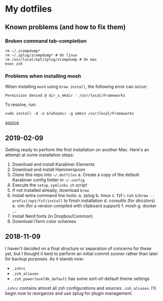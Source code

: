 # My dotfiles
## Known problems (and how to fix them)
### Broken command tab-completion
```
rm ~/.zcompdump*
rm ~/.zplug/zcompdump* # On linux
rm /usr/local/opt/zplug/zcompdump # On mac
exec zsh
```

### Problems when installing mosh
When installing `mosh` using `brew install`, the following error can occur:

`Permission denied @ dir_s_mkdir - /usr/local/Frameworks`

To resolve, run:

`sudo install -d -o $(whoami) -g admin /usr/local/Frameworks`

[source](https://gist.github.com/irazasyed/7732946#gistcomment-2235469)

## 2019-02-09
Getting ready to perform the first installation on another Mac. Here's an attempt at some installation steps:

1. Download and install Karabiner Elements
2. Download and install Hammerspoon
3. Clone this repo into `~/.dotfiles`
  a. Create a copy of the default Karabiner config folder in `~/.config`
4. Execute the `setup_symlinks.sh` script
5. If not installed already, download `brew`
6. Install extra command line tools:
  a. zplug
  b. tmux
  c. fzf
    i. run `$(brew --prefix)/opt/fzf/install` to finish installation
  d. coreutils (for dircolors)
  e. vim (for a version compiled with clipboard support)
  f. mosh
  g. docker
  ...
7. Install Nerd fonts (in Dropbox/Common)
8. Download iTerm color schemes

## 2018-11-09
I haven't decided on a final structure or separation of concerns for these yet, but I thought it best to perform an initial commit sooner rather than later for backup purposes. As it stands now:

- `.zshrc` 
- `.zsh_aliases`
- `.zsh_powerlevel9k_default` has some sort-of-default theme settings

`.zshrc` contains almost all zsh configurations and sources `.zsh_aliases`. I'll begin now to reorganize and use zplug for plugin management. 
